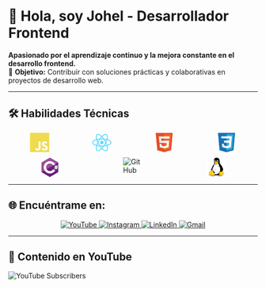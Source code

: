 # 👋 Hola, soy Johel - Desarrollador Frontend

**Apasionado por el aprendizaje continuo y la mejora constante en el desarrollo frontend.**  
🎯 **Objetivo:** Contribuir con soluciones prácticas y colaborativas en proyectos de desarrollo web.

---

## 🛠️ Habilidades Técnicas

<div style="display: flex; justify-content: space-around; margin-bottom: 10px;">
  <img src="https://raw.githubusercontent.com/devicons/devicon/master/icons/javascript/javascript-plain.svg" alt="JavaScript" width="40" height="40" title="JavaScript"/>
  <img src="https://raw.githubusercontent.com/devicons/devicon/master/icons/react/react-original.svg" alt="React" width="40" height="40" title="React"/>
  <img src="https://raw.githubusercontent.com/devicons/devicon/master/icons/html5/html5-original.svg" alt="HTML5" width="40" height="40" title="HTML5"/>
  <img src="https://raw.githubusercontent.com/devicons/devicon/master/icons/css3/css3-original.svg" alt="CSS3" width="40" height="40" title="CSS3"/>
</div>
<div style="display: flex; justify-content: space-around;">
  <img src="https://raw.githubusercontent.com/devicons/devicon/master/icons/csharp/csharp-original.svg" alt="C#" width="40" height="40" title="C#"/>
  <img src="https://github.com/duribeiro/duribeiro/blob/main/assets/GitHub.png" alt="GitHub" width="40" height="40" title="GitHub"/>
  <img src="https://raw.githubusercontent.com/devicons/devicon/master/icons/linux/linux-original.svg" alt="Linux" width="40" height="40" title="Linux"/>
</div>

---

## 🌐 Encuéntrame en:

<div align="center">
  <a href="https://www.youtube.com/channel/UCYdpt-6FFX_n-RL81jkxTCg?sub_confirmation=1" target="_blank">
    <img src="https://img.shields.io/badge/YouTube-FF0000?style=for-the-badge&logo=youtube&logoColor=white" alt="YouTube">
  </a>
  <a href="https://www.instagram.com/johel0rmr/" target="_blank">
    <img src="https://img.shields.io/badge/Instagram-E4405F?style=for-the-badge&logo=instagram&logoColor=white" alt="Instagram">
  </a>
  <a href="https://www.linkedin.com/in/johelroque/" target="_blank">
    <img src="https://img.shields.io/badge/LinkedIn-0077B5?style=for-the-badge&logo=linkedin&logoColor=white" alt="LinkedIn">
  </a>
  <a href="mailto:johel0rmr@gmail.com">
    <img src="https://img.shields.io/badge/Gmail-D14836?style=for-the-badge&logo=gmail&logoColor=white" alt="Gmail">
  </a>
</div>

---

## 🎥 Contenido en YouTube

![YouTube Subscribers](https://img.shields.io/youtube/channel/subscribers/UCYdpt-6FFX_n-RL81jkxTCg?label=Dcoding&style=social)
